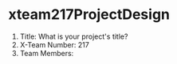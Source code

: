# xteam217ProjectDesign

1. Title: What is your project's title?
2. X-Team Number: 217
3. Team Members: 
